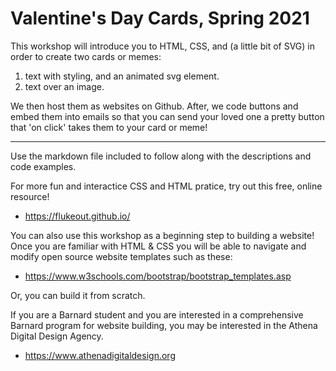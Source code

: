# Valentine's Day Cards, Spring 2021
This workshop will introduce you to HTML, CSS, and (a little bit of SVG) in order to create two cards or memes:
1. text with styling, and an animated svg element. 
2. text over an image. 

We then host them as websites on Github. After, we code buttons and embed them into emails so that you can send your loved one a pretty button that 'on click' takes them to your card or meme!

----

Use the markdown file included to follow along with the descriptions and code examples.  

For more fun and interactice CSS and HTML pratice, try out this free, online resource!
  - https://flukeout.github.io/
  
You can also use this workshop as a beginning step to building a website!  
Once you are familiar with HTML & CSS you will be able to navigate and modify open source website templates such as these: 
  - https://www.w3schools.com/bootstrap/bootstrap_templates.asp
  
Or, you can build it from scratch.

If you are a Barnard student and you are interested in a comprehensive Barnard program for website building, you may be interested in the Athena Digital Design Agency.
  - https://www.athenadigitaldesign.org
